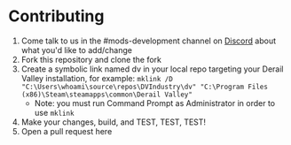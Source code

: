# Contributing

1. Come talk to us in the #mods-development channel on [Discord](https://discord.gg/BG7Fq84Eyj) about what you'd like to add/change
1. Fork this repository and clone the fork
1. Create a symbolic link named dv in your local repo targeting your Derail Valley installation, for example: `mklink /D "C:\Users\whoami\source\repos\DVIndustry\dv" "C:\Program Files (x86)\Steam\steamapps\common\Derail Valley"`
    * Note: you must run Command Prompt as Administrator in order to use `mklink`
1. Make your changes, build, and TEST, TEST, TEST!
1. Open a pull request here
